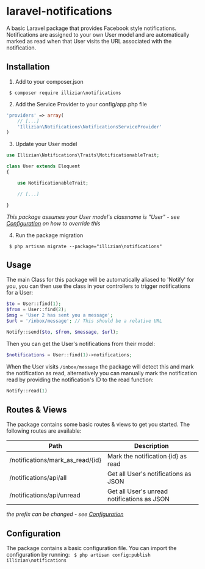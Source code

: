# laravel-notifications

A basic Laravel package that provides Facebook style notifications. Notifications are assigned to your own User model and are automatically marked as read when that User visits the URL associated with the notification.

## Installation

1. Add to your composer.json

``` $ composer require illizian\notifications```

2. Add the Service Provider to your config/app.php file
```php
'providers' => array(
    // [...]
    'Illizian\Notifications\NotificationsServiceProvider'
)
```

3. Update your User model
```php
use Illizian\Notifications\Traits\NotificationableTrait;

class User extends Eloquent
{

    use NotificationableTrait;

    // [...]

}
```
_This package assumes your User model's classname is "User" - see [Configuration](#configuration) on how to override this_

4. Run the package migration

``` $ php artisan migrate --package="illizian\notifications"```

## Usage
The main Class for this package will be automatically aliased to 'Notify' for you, you can then use the class in your controllers to trigger notifications for a User:
```php
$to = User::find(1);
$from = User::find(2);
$msg = 'User 2 has sent you a message';
$url = '/inbox/message'; // This should be a relative URL

Notify::send($to, $from, $message, $url);
```

Then you can get the User's notifications from their model:
```php
$notifications = User::find(1)->notifications;
```

When the User visits ```/inbox/message``` the package will detect this and mark the notification as read, alternatively you can manually mark the notification read by providing the notification's ID to the read function:
```php
Notify::read(1)
```

## Routes & Views
The package contains some basic routes & views to get you started. The following routes are available:

Path                              | Description
--------------------------------- | -------------
/notifications/mark_as_read/{id}  | Mark the notification {id} as read
/notifications/api/all            | Get all User's notifications as JSON
/notifications/api/unread         | Get all User's unread notifications as JSON
_the prefix can be changed - see [Configuration](#configuration)_

## Configuration
The package contains a basic configuration file. You can import the configuration by running:
``` $ php artisan config:publish illizian\notifications```
